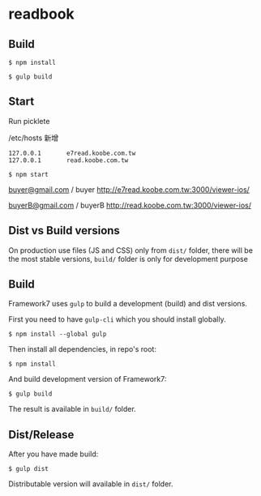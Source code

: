 readbook
==========

## Build

```
$ npm install

$ gulp build

```

## Start
Run picklete

/etc/hosts 新增
```
127.0.0.1       e7read.koobe.com.tw
127.0.0.1       read.koobe.com.tw
```
```
$ npm start
```
buyer@gmail.com / buyer
http://e7read.koobe.com.tw:3000/viewer-ios/

buyerB@gmail.com / buyerB
http://read.koobe.com.tw:3000/viewer-ios/


## Dist vs Build versions

On production use files (JS and CSS) only from `dist/` folder, there will be the most stable versions, `build/` folder is only for development purpose

## Build

Framework7 uses `gulp` to build a development (build) and dist versions.

First you need to have `gulp-cli` which you should install globally.

```
$ npm install --global gulp
```

Then install all dependencies, in repo's root:

```
$ npm install
```

And build development version of Framework7:
```
$ gulp build
```

The result is available in `build/` folder.

## Dist/Release

After you have made build:

```
$ gulp dist
```

Distributable version will available in `dist/` folder.
